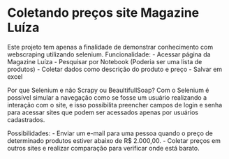 # Coletando preços site Magazine Luíza

Este projeto tem apenas a finalidade de demonstrar conhecimento com webscraping utilizando selenium.
Funcionalidade:
    - Acessar página da Magazine Luíza
    - Pesquisar por Notebook (Poderia ser uma lista de produtos)
    - Coletar dados como descrição do produto e preço
    - Salvar em excel

Por que Selenium e não Scrapy ou BeaultifullSoap?
    Com o Selenium é possível simular a navegação como se fosse um usuário realizando a interação com o site, e isso possibilita preencher campos de login e senha para acessar sites que podem ser acessados apenas por usuários cadastrados.

Possibilidades:
    - Enviar um e-mail para uma pessoa quando o preço de determinado produtos estiver abaixo de R$ 2.000,00.
    - Coletar preços em outros sites e realizar comparação para verificar onde está barato.